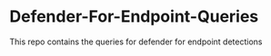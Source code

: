 # Defender-For-Endpoint-Queries
This repo contains the queries for defender for endpoint detections

